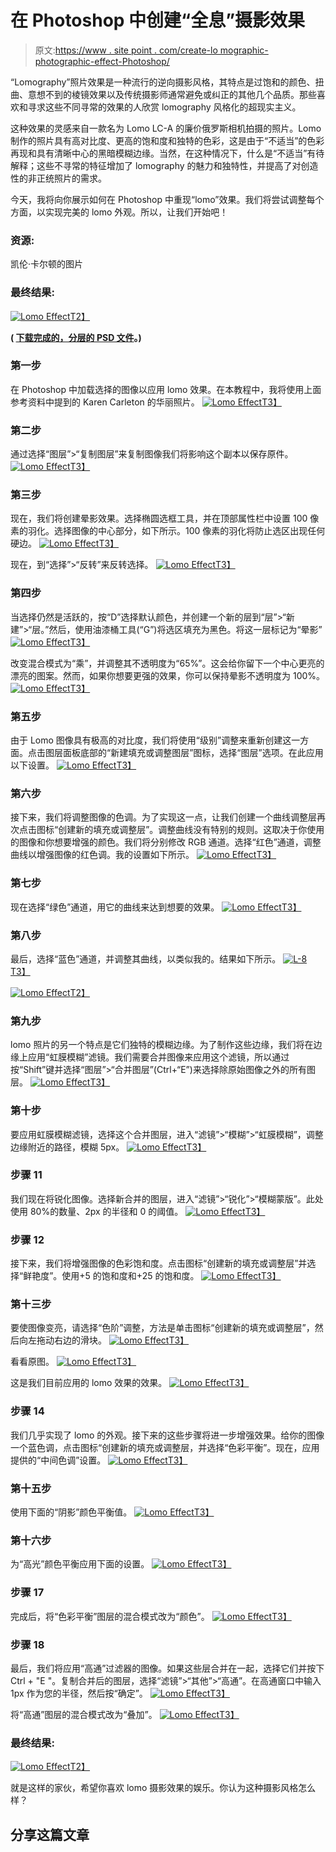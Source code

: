 # 在 Photoshop 中创建“全息”摄影效果

> 原文:[https://www . site point . com/create-lo mographic-photographic-effect-Photoshop/](https://www.sitepoint.com/create-lomographic-photography-effect-photoshop/)

“Lomography”照片效果是一种流行的逆向摄影风格，其特点是过饱和的颜色、扭曲、意想不到的棱镜效果以及传统摄影师通常避免或纠正的其他几个品质。那些喜欢和寻求这些不同寻常的效果的人欣赏 lomography 风格化的超现实主义。

这种效果的灵感来自一款名为 Lomo LC-A 的廉价俄罗斯相机拍摄的照片。Lomo 制作的照片具有高对比度、更高的饱和度和独特的色彩，这是由于“不适当”的色彩再现和具有清晰中心的黑暗模糊边缘。当然，在这种情况下，什么是“不适当”有待解释；这些不寻常的特征增加了 lomography 的魅力和独特性，并提高了对创造性的非正统照片的需求。

今天，我将向你展示如何在 Photoshop 中重现“lomo”效果。我们将尝试调整每个方面，以实现完美的 lomo 外观。所以，让我们开始吧！

### 资源:

凯伦·卡尔顿的图片

### 最终结果:

[![Lomo Effect](../Images/48735fc9ce20cd6cb0301e1bba786a4c.png)T2】](https://www.sitepoint.com/wp-content/uploads/2013/09/L-Final-result.jpg)

**( [下载完成的，分层的 PSD 文件](https://www.dropbox.com/s/ubjk4baknk7foiw/Lomo%20Effect.zip)。)**

### 第一步

在 Photoshop 中加载选择的图像以应用 lomo 效果。在本教程中，我将使用上面参考资料中提到的 Karen Carleton 的华丽照片。
[![Lomo Effect](../Images/a151032e93620a16347e8a4b3cfd84b6.png)T3】](https://www.sitepoint.com/wp-content/uploads/2013/09/L-1.jpg)

### 第二步

通过选择“图层”>“复制图层”来复制图像我们将影响这个副本以保存原件。
[![Lomo Effect](../Images/1a2c66483049b3f1633671c8aadedf82.png)T3】](https://www.sitepoint.com/wp-content/uploads/2013/09/L-2.jpg)

### 第三步

现在，我们将创建晕影效果。选择椭圆选框工具，并在顶部属性栏中设置 100 像素的羽化。选择图像的中心部分，如下所示。100 像素的羽化将防止选区出现任何硬边。
[![Lomo Effect](../Images/609a5eea499e209eaea25ca4b91f497e.png)T3】](https://www.sitepoint.com/wp-content/uploads/2013/09/L-3.jpg)

现在，到“选择”>“反转”来反转选择。
[![Lomo Effect](../Images/533f22a01a15a280610d4e8b4ef6c5bc.png)T3】](https://www.sitepoint.com/wp-content/uploads/2013/09/L-3b.jpg)

### 第四步

当选择仍然是活跃的，按“D”选择默认颜色，并创建一个新的层到“层”>“新建”>“层。”然后，使用油漆桶工具(“G”)将选区填充为黑色。将这一层标记为“晕影”
[![Lomo Effect](../Images/320d47b75b848db042aac71af4a9a598.png)T3】](https://www.sitepoint.com/wp-content/uploads/2013/09/L-4.jpg)

改变混合模式为“乘”，并调整其不透明度为“65%”。这会给你留下一个中心更亮的漂亮的图案。然而，如果你想要更强的效果，你可以保持晕影不透明度为 100%。
[![Lomo Effect](../Images/9ee70b27114afada76b4441946c1f458.png)T3】](https://www.sitepoint.com/wp-content/uploads/2013/09/L-4b.jpg)

### 第五步

由于 Lomo 图像具有极高的对比度，我们将使用“级别”调整来重新创建这一方面。点击图层面板底部的“新建填充或调整图层”图标，选择“图层”选项。在此应用以下设置。
[![Lomo Effect](../Images/49da073589a629f09c1530535df054d9.png)T3】](https://www.sitepoint.com/wp-content/uploads/2013/09/L-5.jpg)

### 第六步

接下来，我们将调整图像的色调。为了实现这一点，让我们创建一个曲线调整层再次点击图标“创建新的填充或调整层”。调整曲线没有特别的规则。这取决于你使用的图像和你想要增强的颜色。我们将分别修改 RGB 通道。选择“红色”通道，调整曲线以增强图像的红色调。我的设置如下所示。
[![Lomo Effect](../Images/7e7f7f0a791478d09335c72e42b41a9a.png)T3】](https://www.sitepoint.com/wp-content/uploads/2013/09/L-6.jpg)

### 第七步

现在选择“绿色”通道，用它的曲线来达到想要的效果。
[![Lomo Effect](../Images/49a1a3e43f3749dea789dfdbf47ef85b.png)T3】](https://www.sitepoint.com/wp-content/uploads/2013/09/L-7.jpg)

### 第八步

最后，选择“蓝色”通道，并调整其曲线，以类似我的。结果如下所示。
[![L-8](../Images/03890fbb2d960388c2b1e41103263b42.png)T3】](https://www.sitepoint.com/wp-content/uploads/2013/09/L-8.jpg)

[![Lomo Effect](../Images/1bfa60ff31d88bb583f6c4e9fe576276.png)T2】](https://www.sitepoint.com/wp-content/uploads/2013/09/L-8b.jpg)

### 第九步

lomo 照片的另一个特点是它们独特的模糊边缘。为了制作这些边缘，我们将在边缘上应用“虹膜模糊”滤镜。我们需要合并图像来应用这个滤镜，所以通过按“Shift”键并选择“图层”>“合并图层”(Ctrl+“E”)来选择除原始图像之外的所有图层。
[![Lomo Effect](../Images/c5c4ce022503b626a0813f3e0ef44082.png)T3】](https://www.sitepoint.com/wp-content/uploads/2013/09/L-9.jpg)

### 第十步

要应用虹膜模糊滤镜，选择这个合并图层，进入“滤镜”>“模糊”>“虹膜模糊”，调整边缘附近的路径，模糊 5px。
[![Lomo Effect](../Images/c8ded7fcdeccdad499c5f5a8d0d23079.png)T3】](https://www.sitepoint.com/wp-content/uploads/2013/09/L-10.jpg)

### 步骤 11

我们现在将锐化图像。选择新合并的图层，进入“滤镜”>“锐化”>“模糊蒙版”。此处使用 80%的数量、2px 的半径和 0 的阈值。
[![Lomo Effect](../Images/2dd32c6a6a16cfff0cbd6fcfb98c26dd.png)T3】](https://www.sitepoint.com/wp-content/uploads/2013/09/L-11.jpg)

### 步骤 12

接下来，我们将增强图像的色彩饱和度。点击图标“创建新的填充或调整层”并选择“鲜艳度”。使用+5 的饱和度和+25 的饱和度。
[![Lomo Effect](../Images/1e157049c951e1dc18e45b3cdbdeaf90.png)T3】](https://www.sitepoint.com/wp-content/uploads/2013/09/L-12.jpg)

### 第十三步

要使图像变亮，请选择“色阶”调整，方法是单击图标“创建新的填充或调整层”，然后向左拖动右边的滑块。
[![Lomo Effect](../Images/1510c21ecfd7f6aa2943d9e8e10870ac.png)T3】](https://www.sitepoint.com/wp-content/uploads/2013/09/L-13.jpg)

看看原图。
[![Lomo Effect](../Images/a151032e93620a16347e8a4b3cfd84b6.png)T3】](https://www.sitepoint.com/wp-content/uploads/2013/09/L-1.jpg)

这是我们目前应用的 lomo 效果的效果。
[![Lomo Effect](../Images/6628b95a47a728f831b38c1a448e0fff.png)T3】](https://www.sitepoint.com/wp-content/uploads/2013/09/L-13c.jpg)

### 步骤 14

我们几乎实现了 lomo 的外观。接下来的这些步骤将进一步增强效果。给你的图像一个蓝色调，点击图标“创建新的填充或调整层，并选择“色彩平衡”。现在，应用提供的“中间色调”设置。
[![Lomo Effect](../Images/d0b1463d57e59b7db53e23b30676fb42.png)T3】](https://www.sitepoint.com/wp-content/uploads/2013/09/L-14.jpg)

### 第十五步

使用下面的“阴影”颜色平衡值。
[![Lomo Effect](../Images/2427b1f5c750b43a524f8099a84178be.png)T3】](https://www.sitepoint.com/wp-content/uploads/2013/09/L-15.jpg)

### 第十六步

为“高光”颜色平衡应用下面的设置。
[![Lomo Effect](../Images/4697d4e21e399422953fe4b3674fb487.png)T3】](https://www.sitepoint.com/wp-content/uploads/2013/09/L-16.jpg)

### 步骤 17

完成后，将“色彩平衡”图层的混合模式改为“颜色”。
[![Lomo Effect](../Images/c8403732835bfe1d48c24003953c94e2.png)T3】](https://www.sitepoint.com/wp-content/uploads/2013/09/L-17.jpg)

### 步骤 18

最后，我们将应用“高通”过滤器的图像。如果这些层合并在一起，选择它们并按下 Ctrl + "E "。复制合并后的图层，选择“滤镜”>“其他”>“高通”。在高通窗口中输入 1px 作为您的半径，然后按“确定”。
[![Lomo Effect](../Images/5121c2294e1feff628c28f0b7f2110f1.png)T3】](https://www.sitepoint.com/wp-content/uploads/2013/09/L-18.jpg)

将“高通”图层的混合模式改为“叠加”。
[![Lomo Effect](../Images/3cdab498b9aaf77df8803361133a26e6.png)T3】](https://www.sitepoint.com/wp-content/uploads/2013/09/L-18b.jpg)

### 最终结果:

[![Lomo Effect](../Images/48735fc9ce20cd6cb0301e1bba786a4c.png)T2】](https://www.sitepoint.com/wp-content/uploads/2013/09/L-Final-result.jpg)

就是这样的家伙，希望你喜欢 lomo 摄影效果的娱乐。你认为这种摄影风格怎么样？

## 分享这篇文章